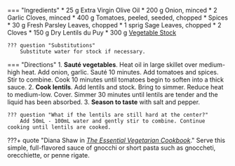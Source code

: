 === "Ingredients"
    * 25 g Extra Virgin Olive Oil
    * 200 g Onion, minced
    * 2 Garlic Cloves, minced
    * 400 g Tomatoes, peeled, seeded, chopped
    * Spices
        * 30 g Fresh Parsley Leaves, chopped
        * 1 sprig Sage Leaves, chopped
        * 2 Cloves
    * 150 g Dry Lentils du Puy
    * 300 g [Vegetable Stock](../../salads-soups-sides/soups/stocks/vegetable-stock.md)

    ??? question "Substitutions"
        Substitute water for stock if necessary.

=== "Directions"
    1. **Sauté vegetables**. Heat oil in large skillet over medium-high heat. Add onion, garlic. Sauté 10 minutes. Add tomatoes and spices. Stir to combine. Cook 10 minutes until tomatoes begin to soften into a thick sauce.
    2. **Cook lentils**. Add lentils and stock. Bring to simmer. Reduce heat to medium-low. Cover. Simmer 30 minutes until lentils are tender and the liquid has been absorbed.
    3. **Season to taste** with salt and pepper.

    ??? question "What if the lentils are still hard at the center?"
        Add 50mL - 100mL water and gently stir to combine. Continue cooking until lentils are cooked.

???+ quote "Diana Shaw in [*The Essential Vegetarian Cookbook*](https://smile.amazon.com/dp/051788268X)."
    Serve this simple, full-flavored sauce of gnocchi or short pasta such as gnoccheti, orecchiette, or penne rigate.

[^1]:
    Shaw, Diana. [*The Essential Vegetarian Cookbook.*](https://amazon.com/dp/051788268X) New York, NY: Clarkson Potter Publishers, 1997.
